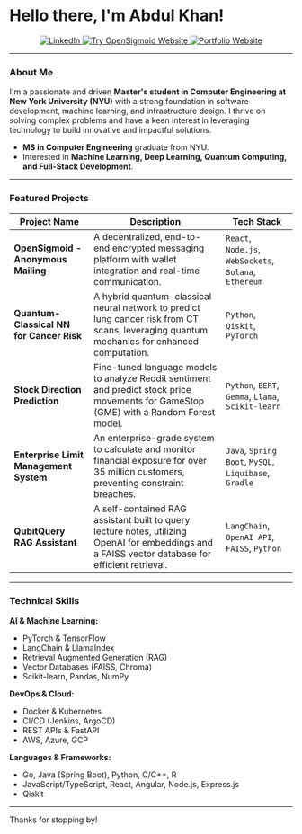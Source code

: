 # Hello there, I'm Abdul Khan!

<p align="center">
  <a href="https://www.linkedin.com/in/abdulsamadzkhan/">
    <img src="https://img.shields.io/badge/LinkedIn-blue?style=for-the-badge&logo=linkedin&logoColor=white" alt="LinkedIn">
  </a>
  <a href="https://opensigmoid.com/">
    <img src="https://img.shields.io/badge/Try_OpenSigmoid-DA70D6?style=for-the-badge&logo=rocket&logoColor=white" alt="Try OpenSigmoid Website">
  </a>
  <a href="https://abdulllkhan.github.io/">
    <img src="https://img.shields.io/badge/Portfolio-2ea44f?style=for-the-badge&logo=briefcase&logoColor=white" alt="Portfolio Website">
  </a>
</p>

---

### About Me

I'm a passionate and driven **Master's student in Computer Engineering at New York University (NYU)** with a strong foundation in software development, machine learning, and infrastructure design. I thrive on solving complex problems and have a keen interest in leveraging technology to build innovative and impactful solutions.

- **MS in Computer Engineering** graduate from NYU.
- Interested in **Machine Learning, Deep Learning, Quantum Computing, and Full-Stack Development**.

---

### Featured Projects

| Project Name                               | Description                                                                                                                                                             | Tech Stack                                                                    |
| ------------------------------------------ | ----------------------------------------------------------------------------------------------------------------------------------------------------------------------- | ----------------------------------------------------------------------------- |
| **OpenSigmoid - Anonymous Mailing** | A decentralized, end-to-end encrypted messaging platform with wallet integration and real-time communication.                                                              | `React`, `Node.js`, `WebSockets`, `Solana`, `Ethereum`                        |
| **Quantum-Classical NN for Cancer Risk** | A hybrid quantum-classical neural network to predict lung cancer risk from CT scans, leveraging quantum mechanics for enhanced computation.                                 | `Python`, `Qiskit`, `PyTorch`                                                 |
| **Stock Direction Prediction** | Fine-tuned language models to analyze Reddit sentiment and predict stock price movements for GameStop (GME) with a Random Forest model.                                     | `Python`, `BERT`, `Gemma`, `Llama`, `Scikit-learn`                              |
| **Enterprise Limit Management System** | An enterprise-grade system to calculate and monitor financial exposure for over 35 million customers, preventing constraint breaches.                                      | `Java`, `Spring Boot`, `MySQL`, `Liquibase`, `Gradle`                           |
| **QubitQuery RAG Assistant** | A self-contained RAG assistant built to query lecture notes, utilizing OpenAI for embeddings and a FAISS vector database for efficient retrieval.                          | `LangChain`, `OpenAI API`, `FAISS`, `Python`                                  |

---
<!--  
### 💼 Work Experience

- **Research Intern @ New York University** (Jan 2025 - May 2025)
  - Built and optimized a hybrid classical-quantum neural network for medical imaging analysis.

- **Software Development Intern @ Tiny Archives** (Sep 2024 - Dec 2024)
  - Developed and maintained scalable backend systems using Python, Django, and PostgreSQL.

- **Software Development Engineer @ Finflux** (Nov 2022 - Jul 2023)
  - Engineered the Enterprise Limit Management System and resolved critical bugs in the Loan Management System.

---
-->

### Technical Skills

**AI & Machine Learning:**
- PyTorch & TensorFlow
- LangChain & LlamaIndex
- Retrieval Augmented Generation (RAG)
- Vector Databases (FAISS, Chroma)
- Scikit-learn, Pandas, NumPy

**DevOps & Cloud:**
- Docker & Kubernetes
- CI/CD (Jenkins, ArgoCD)
- REST APIs & FastAPI
- AWS, Azure, GCP

**Languages & Frameworks:**
- Go, Java (Spring Boot), Python, C/C++, R
- JavaScript/TypeScript, React, Angular, Node.js, Express.js
- Qiskit

---

Thanks for stopping by!
